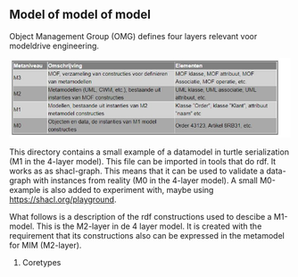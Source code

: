 ## Model of model of model


Object Management Group (OMG) defines four layers relevant voor modeldrive engineering. 

![](https://github.com/LOD-Onderwijsregistratie/LOD2XMI/blob/master/source/examples/metamodel/figuur06.JPG "figure 6.  OMG Layers")

This directory contains  a small example of a datamodel in turtle serialization (M1 in the 4-layer model). This
file can be imported in tools that do rdf. It works as as shacl-graph. This means that it can be used to validate a data-graph with 
instances from reality (M0 in the 4-layer model). A small M0-example is also added to experiment with, maybe using https://shacl.org/playground.

What follows is a description of the rdf constructions used to descibe a M1-model. This is the M2-layer in de 4 layer model. It is created with the requirement that its constructions also can be expressed in the metamodel for MIM (M2-layer). 

1.  Coretypes
















